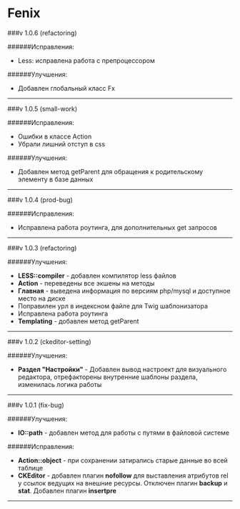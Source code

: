 Fenix
=====

###v 1.0.6 (refactoring)

######Исправления:
* Less: исправлена работа с препроцессором

######Улучшения:
* Добавлен глобальный класс Fx

---

###v 1.0.5 (small-work)

######Исправления:
* Ошибки в классе Action
* Убрали лишний отступ в css

######Улучшения:
* Добавлен метод getParent для обращения к родительскому элементу в базе данных


---

###v 1.0.4 (prod-bug)

######Исправления:
* Исправлена работа роутинга, для дополнительных get запросов


---


###v 1.0.3 (refactoring)

######Улучшения:
* **LESS::compiler** - добавлен компилятор less файлов
* **Action** - переведены все экшены на методы
* **Главная** - выведена информация по версиям php/mysql и доступное место на диске
* Поправилен урл в индексном файле для Twig шаблонизатора
* Исправлена работа роутинга
* **Templating** - добавлен метод getParent


---


###v 1.0.2 (ckeditor-setting)

######Улучшения:
* **Раздел "Настройки"** - Добавлен вывод настроект для визуального редактора, отрефакторены внутренние шаблоны раздела, изменилась логика работы


---


###v 1.0.1 (fix-bug)

######Улучшения:
* **IO::path** - добавлен метод для работы с путями в файловой системе

######Исправления:
* **Action::object** - при сохранении затирались старые данные во всей таблице
* **CKEditor** - добавлен плагин **nofollow** для выставления атрибутов rel у ссылок ведущих на внешние ресурсы. Отключен плагин **backup** и **stat**. Добавлен плагин **insertpre**


---

